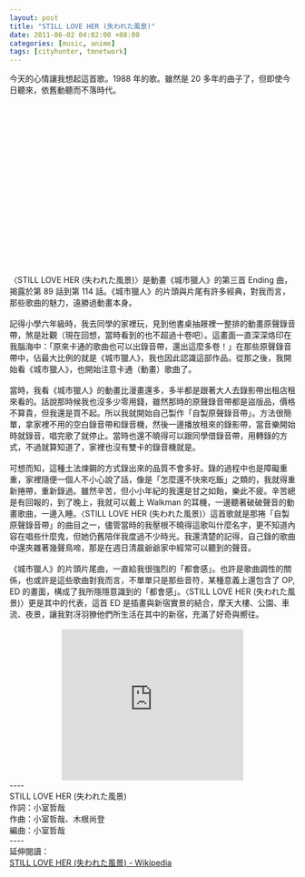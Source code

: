 ```yaml
--- 
layout: post
title: "STILL LOVE HER (失われた風景)"
date: 2011-06-02 04:02:00 +08:00
categories: [music, anime]
tags: [cityhunter, tmnetwork]
---
```


今天的心情讓我想起這首歌。1988 年的歌。雖然是 20 多年的曲子了，但即使今日聽來，依舊動聽而不落時代。<br /><br /><div class="separator" style="clear: both; text-align: center;"><object class="BLOGGER-youtube-video" classid="clsid:D27CDB6E-AE6D-11cf-96B8-444553540000" codebase="http://download.macromedia.com/pub/shockwave/cabs/flash/swflash.cab#version=6,0,40,0" data-thumbnail-src="http://0.gvt0.com/vi/uTWPVsd3Huw/0.jpg" height="266" width="320"><param name="movie" value="http://www.youtube.com/v/uTWPVsd3Huw&fs=1&source=uds" /><param name="bgcolor" value="#FFFFFF" /><embed width="320" height="266" src="http://www.youtube.com/v/uTWPVsd3Huw&fs=1&source=uds" type="application/x-shockwave-flash"></embed></object></div><br />〈STILL LOVE HER (失われた風景)〉是動畫《城市獵人》的第三首 Ending 曲，揭露於第 89 話到第 114 話。《城市獵人》的片頭與片尾有許多經典，對我而言，那些歌曲的魅力，遠勝過動畫本身。<br /><br />記得小學六年級時，我去同學的家裡玩，見到他書桌抽屜裡一整排的動畫原聲錄音帶，煞是壯觀（現在回想，當時看到的也不超過十卷吧）。這畫面一直深深烙印在我腦海中：「原來卡通的歌曲也可以出錄音帶，還出這麼多卷！」在那些原聲錄音帶中，佔最大比例的就是《城市獵人》，我也因此認識這部作品。從那之後，我開始看《城市獵人》，也開始注意卡通（動畫）歌曲了。<br /><br />當時，我看《城市獵人》的動畫比漫畫還多，多半都是跟著大人去錄影帶出租店租來看的。話說那時候我也沒多少零用錢，雖然那時的原聲錄音帶都是盜版品，價格不算貴，但我還是買不起。所以我就開始自己製作「自製原聲錄音帶」。方法很簡單，拿家裡不用的空白錄音帶和錄音機，然後一邊播放租來的錄影帶，當音樂開始時就錄音，唱完歌了就停止。當時也還不曉得可以跟同學借錄音帶，用轉錄的方式，不過就算知道了，家裡也沒有雙卡的錄音機就是。<br /><br />可想而知，這種土法煉鋼的方式錄出來的品質不會多好。錄的過程中也是障礙重重，家裡隨便一個人不小心說了話，像是「怎麼還不快來吃飯」之類的，我就得重新捲帶，重新錄過。雖然辛苦，但小小年紀的我還是甘之如飴，樂此不疲。辛苦總是有回報的，到了晚上，我就可以戴上 Walkman 的耳機，一邊聽著破破聲音的動畫歌曲，一邊入睡。〈STILL LOVE HER (失われた風景)〉這首歌就是那捲「自製原聲錄音帶」的曲目之一，儘管當時的我壓根不曉得這歌叫什麼名字，更不知道內容在唱些什麼鬼，但她仍舊陪伴我度過不少時光。我還清楚的記得，自己錄的歌曲中還夾雜著幾聲鳥啼，那是在週日清晨爺爺家中經常可以聽到的聲音。<br /><br />《城市獵人》的片頭片尾曲，一直給我很強烈的「都會感」。也許是歌曲調性的關係，也或許是這些歌曲對我而言，不單單只是那些音符，某種意義上還包含了 OP, ED 的畫面，構成了我所隱隱意識到的「都會感」。〈STILL LOVE HER (失われた風景)〉更是其中的代表，這首 ED 是插畫與新宿實景的結合，摩天大樓、公園、車流、夜景，讓我對冴羽獠他們所生活在其中的新宿，充滿了好奇與嚮往。<br /><br /><div class="separator" style="clear: both; text-align: center;"><object class="BLOGGER-youtube-video" classid="clsid:D27CDB6E-AE6D-11cf-96B8-444553540000" codebase="http://download.macromedia.com/pub/shockwave/cabs/flash/swflash.cab#version=6,0,40,0" data-thumbnail-src="http://0.gvt0.com/vi/z0GKrLrBdwQ/0.jpg" height="266" width="320"><param name="movie" value="http://www.youtube.com/v/z0GKrLrBdwQ&fs=1&source=uds" /><param name="bgcolor" value="#FFFFFF" /><embed width="320" height="266" src="http://www.youtube.com/v/z0GKrLrBdwQ&fs=1&source=uds" type="application/x-shockwave-flash"></embed></object></div>----<br />STILL LOVE HER (失われた風景)<br />作詞：小室哲哉<br />作曲：小室哲哉、木根尚登<br />編曲：小室哲哉<br />----<br />延伸閱讀：<br /><a href="http://ja.wikipedia.org/wiki/STILL_LOVE_HER_(%E5%A4%B1%E3%82%8F%E3%82%8C%E3%81%9F%E9%A2%A8%E6%99%AF)">STILL LOVE HER (失われた風景) - Wikipedia</a>
